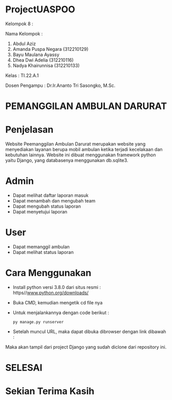 # ProjectUASPOO

Kelompok 8 :

Nama Kelompok  :

1. Abdul Aziz
2. Amanda Puspa Negara (312210129)
3. Bayu Maulana Ayassy
4. Dhea Dwi Adelia (312210116)
5. Nadya Khairunnisa (312210133)

Kelas : TI.22.A.1

Dosen Pengampu : Dr.Ir.Ananto Tri Sasongko, M.Sc.

# PEMANGGILAN AMBULAN DARURAT

# Penjelasan

Website Peemanggilan Ambulan Darurat merupakan website yang menyediakan layanan berupa mobil ambulan ketika terjadi kecelakaan dan kebutuhan lainnya. Website ini dibuat menggunakan framework python yaitu Django, yang databasenya menggunakan db.sqlite3.

# Admin

- Dapat melihat daftar laporan masuk
- Dapat menambah dan mengubah team
- Dapat mengubah status laporan
- Dapat menyetujui laporan

# User

- Dapat memanggil ambulan
- Dapat melihat status laporan

# Cara Menggunakan

- Install python versi 3.8.0 dari situs resmi : https//www.python.org/downloads/
- Buka CMD, kemudian mengetik cd file nya
- Untuk menjalankannya dengan code berikut :

      py manage.py runserver
  
- Setelah muncul URL, maka dapat dibuka dibrowser dengan link dibawah :

Maka akan tampil dari project Django yang sudah diclone dari repository ini.

# SELESAI

# Sekian Terima Kasih
